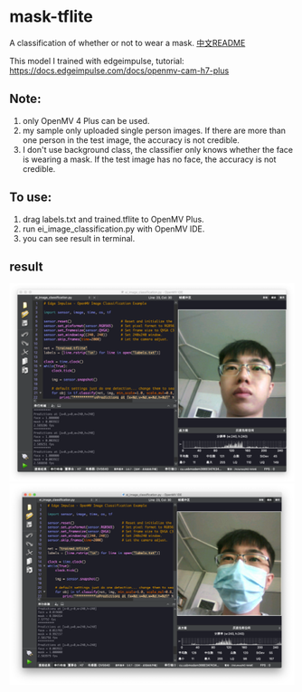 # mask-tflite
A classification of whether or not to wear a mask.
[中文README](https://github.com/SingTown/mask-tflite/blob/main/README_CN.md)


This model I trained with edgeimpulse, tutorial:
https://docs.edgeimpulse.com/docs/openmv-cam-h7-plus


## Note:

1. only OpenMV 4 Plus can be used.
2. my sample only uploaded single person images. If there are more than one person in the test image, the accuracy is not credible.
3. I don't use background class, the classifier only knows whether the face is wearing a mask. If the test image has no face, the accuracy is not credible.

## To use:
1. drag labels.txt and trained.tflite to OpenMV Plus.
2. run ei_image_classification.py with OpenMV IDE.
3. you can see result in terminal.

## result
![test_face](https://github.com/SingTown/mask-tflite/blob/main/test/test_face.png)
![test_mask](https://github.com/SingTown/mask-tflite/blob/main/test/test_mask.png)
